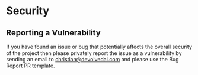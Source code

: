 # Security

## Reporting a Vulnerability

If you have found an issue or bug that potentially affects the overall security of the project then please privately report the issue as a vulnerability by sending an email to christian@devolvedai.com and please use the Bug Report PR template.
